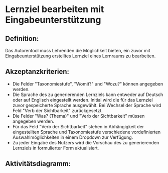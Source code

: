 # Lernziel bearbeiten mit Eingabeunterstützung

## Definition:

Das Autorentool muss Lehrenden die Möglichkeit bieten, ein zuvor mit Eingabeunterstützung erstelltes Lernziel eines Lernraums zu bearbeiten.

## Akzeptanzkriterien:

- Die Felder "Taxonomiestufe", "Womit?" und "Wozu?" können angegeben werden.
- Die Sprache des zu generierenden Lernziels kann entweder auf Deutsch oder auf Englisch eingestellt werden. Initial wird die für das Lernziel zuvor gespeicherte Sprache ausgewählt. Bei Wechsel der Sprache wird Feld "Verb der Sichtbarkeit" zurückgesetzt.
- Die Felder "Was? (Thema)" und "Verb der Sichtbarkeit" müssen angegeben werden.
- Für das Feld "Verb der Sichtbarkeit" stehen in Abhängigkeit der eingestellten Sprache und Taxonomiestufe verschiedene vordefinierten Auswahlmöglichkeiten in einem Dropdown zur Verfügung.
- Zu jeder Eingabe des Nutzers wird die Vorschau des zu generierenden Lernziels in formulierter Form aktualisiert.

## Aktivitätsdiagramm:
